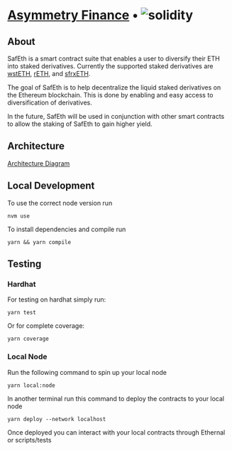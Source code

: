# [Asymmetry Finance](https://www.asymmetry.finance/) • ![solidity](https://img.shields.io/badge/solidity-^0.8.13-lightgrey)

## About

SafEth is a smart contract suite that enables a user to diversify their ETH into staked derivatives.
Currently the supported staked derivatives are [wstETH](https://lido.fi/), [rETH](https://rocketpool.net/), and [sfrxETH](https://docs.frax.finance/frax-ether/frxeth-and-sfrxeth).


The goal of SafEth is to help decentralize the liquid staked derivatives on the Ethereum blockchain.  This is done by enabling and easy access to diversification of derivatives.

In the future, SafEth will be used in conjunction with other smart contracts to allow the staking of SafEth to gain higher yield. 

## Architecture


[Architecture Diagram](assets/SafEth-Architecture.drawio)


## Local Development

To use the correct node version run

```
nvm use
```

To install dependencies and compile run

```
yarn && yarn compile
```


## Testing

### Hardhat

For testing on hardhat simply run:
```
yarn test
```

Or for complete coverage:
```
yarn coverage
```

### Local Node

Run the following command to spin up your local node
```
yarn local:node
```

In another terminal run this command to deploy the contracts to your local node
```
yarn deploy --network localhost
```

Once deployed you can interact with your local contracts through Ethernal or scripts/tests
